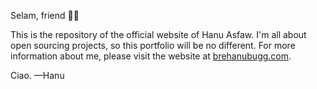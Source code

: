 Selam, friend 👋🏾

This is the repository of the official website of Hanu Asfaw. I'm all about open sourcing projects, so this portfolio will be no different. For more information about me, please visit the website at [brehanubugg.com](https://brehanubugg.com).

Ciao. —Hanu
